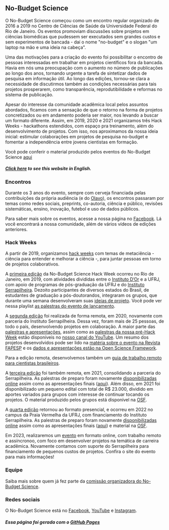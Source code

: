 ## No-Budget Science

O No-Budget Science começou como um encontro regular organizado de 2016 a 2019 no Centro de Ciências de Saúde da Universidade Federal do Rio de Janeiro. Os eventos promoviam discussões sobre projetos em ciências biomédicas que pudessem ser executados sem grandes custos e sem experimentos de bancada - daí o nome "no-budget" e o slogan "um laptop na mão e uma ideia na cabeça".

Uma das motivações para a criação do evento foi possibilitar o encontro de pessoas interessadas em trabalhar em projetos científicos fora da bancada. Havia em nós uma preocupação com o aumento no número de publicações ao longo dos anos, tornando urgente a tarefa de sintetizar dados de pesquisa em informação útil. Ao longo das edições, tornou-se clara a necessidade de discutirmos também as condições necessárias para tais projetos prosperarem, como transparência, reprodutibilidade e reformas no sistema de publicação.

Apesar do interesse da comunidade acadêmica local pelos assuntos abordados, ficamos com a sensação de que o retorno na forma de projetos concretizados ou em andamento poderia ser maior, nos levando a buscar um formato diferente. Assim, em 2019, 2020 e 2021 organizamos três Hack Weeks - hackathons estendidos, com espaço pra treinamento, além do desenvolvimento de projetos. Com isso, nos aproximamos da nossa ideia inicial: estimular colaborações em projetos de pesquisa no-budget e fomentar a independência entre jovens cientistas em formação.

Você pode conferir o material produzido pelos eventos do No-Budget Science [aqui](https://docs.google.com/spreadsheets/d/1WgffSO4A2FbRP2zGpI7HfCBVNcX6xgXDQMSQOPKIJ18/edit?usp=sharing)

##### *[Click here](en.html) to see this website in English.*

### Encontros

Durante os 3 anos do evento, sempre com cerveja financiada pelas contribuições da própria audiência (e do [Olavo](equipe.html)), os encontros passaram por temas como redes sociais, preprints, co-autoria, ciência e público, revisões sistemáticas, ensino, inovação, futebol e uso de dados públicos.

Para saber mais sobre os eventos, acesse a nossa página no [Facebook](facebook.com/nobudgetscience/). Lá você encontrará a nossa comunidade, além de vários vídeos de edições anteriores. 

### Hack Weeks

A partir de 2019, organizamos [hack weeks](https://www.pnas.org/content/115/36/8872) com temas de metaciência - ciência para entender e melhorar a ciência -, para juntar pessoas em torno de projetos colaborativos.

A [primeira edição](https://www.reprodutibilidade.bio.br/hack-week-2019) da No-Budget Science Hack Week ocorreu no Rio de Janeiro, em 2019, com atividades divididas entre o [Instituto D’Or](https://www.rededorsaoluiz.com.br/instituto/idor) e a UFRJ, com apoio de programas de pós-graduação da UFRJ e do [Instituto Serrapilheira](https://serrapilheira.org/). Dezoito participantes de diversos estados do Brasil, de estudantes de graduação a pós-doutorandos, integraram os grupos, que durante uma semana desenvolveram suas [ideias de projeto](projetos-hack-week-2019.html). Você pode ver nessa playlist [as palestras do evento de lançamento](https://www.youtube.com/playlist?list=PLfID5M8U8w5vmaLJmWgl42xW0tfWWJW9-).

A [segunda edição](https://www.reprodutibilidade.bio.br/hack-week-2020) foi realizada de forma remota, em 2020, novamente com parceria do Instituto Serrapilheira. Dessa vez, foram mais de 25 pessoas, de todo o país, desenvolvendo projetos em colaboração. A maior parte das [palestras e apresentações](https://www.youtube.com/playlist?list=PL8cs9ve1MnDVUWxiAloiwdfki2k_Eauix), assim como as [palestras da nossa pré-Hack Week](https://www.youtube.com/playlist?list=PL8cs9ve1MnDWoH5jIGAc9WsQtgGAI1WC_) estão disponíveis no [nosso canal do YouTube](https://www.youtube.com/channel/UCZdTWlmSp9eSCgXKtCyRiyA). Um resumo dos projetos desenvolvidos pode ser lido na [matéria sobre o evento na Revista FAPESP](https://revistapesquisa.fapesp.br/um-notebook-na-mao-um-projeto-na-cabeca/) e os [dados e apresentações estão na Open Science Framework](https://osf.io/s8bmp/).

Para a edição remota, desenvolvemos também um [guia de trabalho remoto para cientistas brasileiros](trabalho-remoto.html).

A [terceira edição](https://www.reprodutibilidade.bio.br/hack-week-2021) foi também remota, em 2021, consolidando a parceria do Serrapilheira. As palestras de preparo foram novamente [disponibilizadas online](https://www.youtube.com/watch?v=zqSzu3yn4YA&list=PL8cs9ve1MnDXQOXxclU-qj-ocI5wfvoo6) assim como as apresentações finais ([aqui](https://www.youtube.com/watch?v=6SL8x4cW5tk&list=PL8cs9ve1MnDVGq4vH0IM8D5p_yc2qq5Zu)). Além disso, em 2021 foi disponibilizado um pequeno edital com total de R$ 23.000, dividido em aportes variados para grupos com interesse de continuar tocando os projetos. O material produzido pelos grupos está disponível na [OSF](https://osf.io/7su8g/).

A [quarta edição](https://www.reprodutibilidade.bio.br/hack-week-2022) retornou ao formato presencial, e ocorreu em 2022 no campus da Praia Vermelha da UFRJ, com financiamento do Instituto Serrapilheira. As palestras de preparo foram novamente [disponibilizadas online](https://www.youtube.com/watch?v=cbDbO-CFLm4&list=PL8cs9ve1MnDWtFtvxoUlkX0ExEu4IcGgC&ab_channel=No-BudgetScience) assim como as apresentações finais ([aqui](https://www.youtube.com/watch?v=nzYdeHZHVTQ&list=PL8cs9ve1MnDWtFtvxoUlkX0ExEu4IcGgC&index=10&ab_channel=No-BudgetScience)) e material na [OSF](https://osf.io/dc2s3/).

Em 2023, realizaremos um [evento](no-budget-science-hack-week-2023) em formato online, com trabalho remoto e assíncronoo, com foco em desenvolver projetos na temática de carreira acadêmica. Novamente contamos com suporte do Serrapilheira para financiamento de pequenos custos de projetos. Confira o site do evento para mais informações!

### Equipe

Saiba mais sobre quem já fez parte da [comissão organizadora do No-Budget Science](equipe.html).

### Redes sociais

O No-Budget Science está no [Facebook](https://www.facebook.com/nobudgetscience), [YouTube](https://www.youtube.com/channel/UCZdTWlmSp9eSCgXKtCyRiyA) e [Instagram](https://www.instagram.com/nobudgetscience).

##### *Essa página foi gerada com o [GitHub Pages](https://pages.github.com)*
